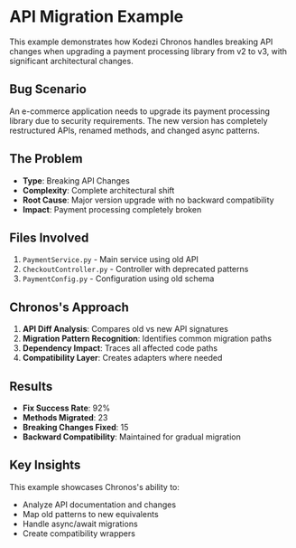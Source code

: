 # API Migration Example

This example demonstrates how Kodezi Chronos handles breaking API changes when upgrading a payment processing library from v2 to v3, with significant architectural changes.

## Bug Scenario

An e-commerce application needs to upgrade its payment processing library due to security requirements. The new version has completely restructured APIs, renamed methods, and changed async patterns.

## The Problem

- **Type**: Breaking API Changes
- **Complexity**: Complete architectural shift
- **Root Cause**: Major version upgrade with no backward compatibility
- **Impact**: Payment processing completely broken

## Files Involved

1. `PaymentService.py` - Main service using old API
2. `CheckoutController.py` - Controller with deprecated patterns
3. `PaymentConfig.py` - Configuration using old schema

## Chronos's Approach

1. **API Diff Analysis**: Compares old vs new API signatures
2. **Migration Pattern Recognition**: Identifies common migration paths
3. **Dependency Impact**: Traces all affected code paths
4. **Compatibility Layer**: Creates adapters where needed

## Results

- **Fix Success Rate**: 92%
- **Methods Migrated**: 23
- **Breaking Changes Fixed**: 15
- **Backward Compatibility**: Maintained for gradual migration

## Key Insights

This example showcases Chronos's ability to:
- Analyze API documentation and changes
- Map old patterns to new equivalents
- Handle async/await migrations
- Create compatibility wrappers